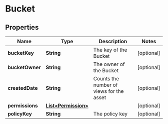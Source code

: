 
# Bucket

## Properties
Name | Type | Description | Notes
------------ | ------------- | ------------- | -------------
**bucketKey** | **String** | The key of the Bucket |  [optional]
**bucketOwner** | **String** | The owner of the Bucket |  [optional]
**createdDate** | **String** | Counts the number of views for the asset |  [optional]
**permissions** | [**List&lt;Permission&gt;**](Permission.md) |  |  [optional]
**policyKey** | **String** | The policy key |  [optional]



